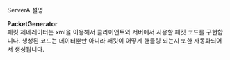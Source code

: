 ServerA 설명

<b>PacketGenerator</b><br>
패킷 제네레이터는 xml을 이용해서 클라이언트와 서버에서 사용할 패킷 코드를 구현합니다.
생성된 코드는 데이터뿐만 아니라 패킷이 어떻게 핸들링 되는지 또한 자동화되어서 생성됩니다.
